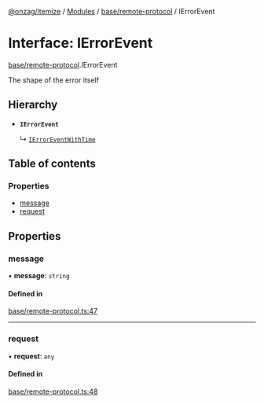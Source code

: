[@onzag/itemize](../README.md) / [Modules](../modules.md) / [base/remote-protocol](../modules/base_remote_protocol.md) / IErrorEvent

# Interface: IErrorEvent

[base/remote-protocol](../modules/base_remote_protocol.md).IErrorEvent

The shape of the error itself

## Hierarchy

- **`IErrorEvent`**

  ↳ [`IErrorEventWithTime`](client_internal_testing.IErrorEventWithTime.md)

## Table of contents

### Properties

- [message](base_remote_protocol.IErrorEvent.md#message)
- [request](base_remote_protocol.IErrorEvent.md#request)

## Properties

### message

• **message**: `string`

#### Defined in

[base/remote-protocol.ts:47](https://github.com/onzag/itemize/blob/59702dd5/base/remote-protocol.ts#L47)

___

### request

• **request**: `any`

#### Defined in

[base/remote-protocol.ts:48](https://github.com/onzag/itemize/blob/59702dd5/base/remote-protocol.ts#L48)

